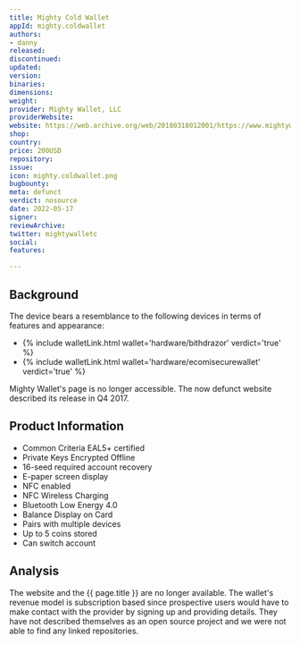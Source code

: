 ```yaml
---
title: Mighty Cold Wallet
appId: mighty.coldwallet
authors:
- danny
released: 
discontinued: 
updated: 
version: 
binaries: 
dimensions: 
weight: 
provider: Mighty Wallet, LLC
providerWebsite: 
website: https://web.archive.org/web/20180318012001/https://www.mightywallet.com/
shop: 
country: 
price: 200USD
repository: 
issue: 
icon: mighty.coldwallet.png
bugbounty: 
meta: defunct
verdict: nosource
date: 2022-05-17
signer: 
reviewArchive: 
twitter: mightywalletc
social: 
features: 

---
```


## Background

The device bears a resemblance to the following devices in terms of features and appearance: 

- {% include walletLink.html wallet='hardware/bithdrazor' verdict='true' %}
- {% include walletLink.html wallet='hardware/ecomisecurewallet' verdict='true' %}

Mighty Wallet's page is no longer accessible. The now defunct website described its release in Q4 2017. 

## Product Information 

>
- Common Criteria EAL5+ certified
- Private Keys Encrypted Offline
- 16-seed required account recovery
- E-paper screen display
- NFC enabled
- NFC Wireless Charging
- Bluetooth Low Energy 4.0
- Balance Display on Card
- Pairs with multiple devices
- Up to 5 coins stored
- Can switch account

## Analysis 

The website and the {{ page.title }} are no longer available. The wallet's revenue model is subscription based since prospective users would have to make contact with the provider by signing up and providing details. They have not described themselves as an open source project and we were not able to find any linked repositories. 

